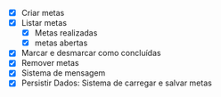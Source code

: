 - [x] Criar metas
- [x] Listar metas
  - [x] Metas realizadas
  - [x] metas abertas
- [x] Marcar e desmarcar como concluídas
- [x] Remover metas
- [x] Sistema de mensagem
- [x] Persistir Dados: Sistema de carregar e salvar metas